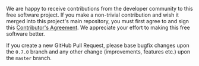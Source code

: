 We are happy to receive contributions from the developer community to this free software project. If you make a non-trivial contribution and wish it merged into this project's main repository, you must first agree to and sign this [Contributor's Agreement](https://docs.google.com/a/paralleluniverse.co/forms/d/1U5GinUnRsYbvAP5W3-o11wmRkMmicD_WgRDS6Sy30HA/viewform). We appreciate your effort to making this free software better.

If you create a new GitHub Pull Request, please base bugfix changes upon the `0.7.0` branch and any other change (improvements, features etc.) upon the `master` branch.
